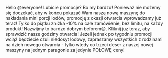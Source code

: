 Hello @everyone!
Lubicie promocje?
Bo my bardzo!
Ponieważ nie możemy się doczekać, aby w końcu pokazać Wam naszą nową maszynę do nakładania mini porcji lodów, promocję z okazji otwarcia wprowadzamy już teraz! Tylko do piątku zniżka -10% na całe zamówienie, bez limitu, na każdy produkt! Nazwijmy to bardzo dobrym beforem😉. Kliknij już teraz, aby sprawdzić nasze godziny otwarcia!
Jeżeli jednak po tygodniu promocji wciąż będziecie czuli niedosyt lodowy, zapraszamy wszystkich z rodzinami na dzień nowego otwarcia - tylko wtedy co trzeci deser z naszej nowej maszyny na jednym paragonie za jedynie POŁOWĘ ceny!